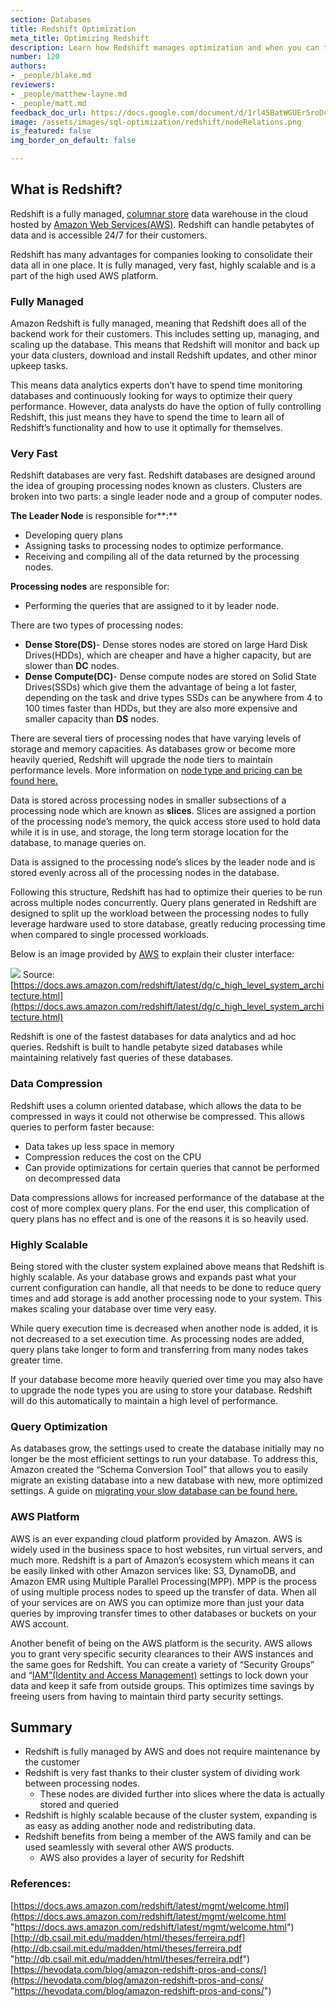 ```yaml
---
section: Databases
title: Redshift Optimization
meta_title: Optimizing Redshift
description: Learn how Redshift manages optimization and when you can tune it further for more performance.
number: 120
authors:
- _people/blake.md
reviewers:
- _people/matthew-layne.md
- _people/matt.md
feedback_doc_url: https://docs.google.com/document/d/1rl45BatWGUEr5roDcABjmPH3e9QWNJFDlpH9oGT4oeE/edit?usp=sharing
image: /assets/images/sql-optimization/redshift/nodeRelations.png
is_featured: false
img_border_on_default: false

---
```

## What is Redshift?

Redshift is a fully managed, [columnar store](https://dataschool.com/data-modeling-101/row-vs-column-oriented-databases/) data warehouse in the cloud hosted by [Amazon Web Services(AWS)](https://aws.amazon.com/). Redshift can handle petabytes of data and is accessible 24/7 for their customers.

Redshift has many advantages for companies looking to consolidate their data all in one place. It is fully managed, very fast, highly scalable and is a part of the high used AWS platform.

### Fully Managed

Amazon Redshift is fully managed, meaning that Redshift does all of the backend work for their customers. This includes setting up, managing, and scaling up the database. This means that Redshift will monitor and back up your data clusters, download and install Redshift updates, and other minor upkeep tasks.

This means data analytics experts don’t have to spend time monitoring databases and continuously looking for ways to optimize their query performance. However, data analysts do have the option of fully controlling Redshift, this just means they have to spend the time to learn all of Redshift’s functionality and how to use it optimally for themselves.

### Very Fast

Redshift databases are very fast. Redshift databases are designed around the idea of grouping processing nodes known as clusters. Clusters are broken into two parts: a single leader node and a group of computer nodes.

**The Leader Node** is responsible for**:**

* Developing query plans
* Assigning tasks to processing nodes to optimize performance.
* Receiving and compiling all of the data returned by the processing nodes.

**Processing nodes** are responsible for:

* Performing the queries that are assigned to it by leader node.

There are two types of processing nodes:

* **Dense Store(DS)**- Dense stores nodes are stored on large Hard Disk Drives(HDDs), which are cheaper and have a higher capacity, but are slower than **DC** nodes.
* **Dense Compute(DC)**- Dense compute nodes are stored on Solid State Drives(SSDs) which give them the advantage of being a lot faster, depending on the task and drive types SSDs can be anywhere from 4 to 100 times faster than HDDs, but they are also more expensive and smaller capacity than **DS** nodes.

There are several tiers of processing nodes that have varying levels of storage and memory capacities. As databases grow or become more heavily queried, Redshift will upgrade the node tiers to maintain performance levels. More information on [node type and pricing can be found here.](https://aws.amazon.com/redshift/pricing/)

Data is stored across processing nodes in smaller subsections of a processing node which are known as **slices**. Slices are assigned a portion of the processing node’s memory, the quick access store used to hold data while it is in use, and storage, the long term storage location for the database, to manage queries on.

Data is assigned to the processing node’s slices by the leader node and is stored evenly across all of the processing nodes in the database.

Following this structure, Redshift has had to optimize their queries to be run across multiple nodes concurrently. Query plans generated in Redshift are designed to split up the workload between the processing nodes to fully leverage hardware used to store database, greatly reducing processing time when compared to single processed workloads.

Below is an image provided by [AWS](https://docs.aws.amazon.com/redshift/latest/dg/c_high_level_system_architecture.html) to explain their cluster interface:

![](/assets/images/sql-optimization/redshift/nodeRelations.png)
Source: [https://docs.aws.amazon.com/redshift/latest/dg/c_high_level_system_architecture.html](https://docs.aws.amazon.com/redshift/latest/dg/c_high_level_system_architecture.html)

Redshift is one of the fastest databases for data analytics and ad hoc queries. Redshift is built to handle petabyte sized databases while maintaining relatively fast queries of these databases.

### Data Compression

Redshift uses a column oriented database, which allows the data to be compressed in ways it could not otherwise be compressed. This allows queries to perform faster because:

* Data takes up less space in memory
* Compression reduces the cost on the CPU
* Can provide optimizations for certain queries that cannot be performed on decompressed data

Data compressions allows for increased performance of the database at the cost of more complex query plans. For the end user, this complication of query plans has no effect and is one of the reasons it is so heavily used.

### Highly Scalable

Being stored with the cluster system explained above means that Redshift is highly scalable. As your database grows and expands past what your current configuration can handle, all that needs to be done to reduce query times and add storage is add another processing node to your system. This makes scaling your database over time very easy.

While query execution time is decreased when another node is added, it is not decreased to a set execution time. As processing nodes are added, query plans take longer to form and transferring from many nodes takes greater time.

If your database become more heavily queried over time you may also have to upgrade the node types you are using to store your database. Redshift will do this automatically to maintain a high level of performance.

### Query Optimization

As databases grow, the settings used to create the database initially may no longer be the most efficient settings to run your database. To address this, Amazon created the “Schema Conversion Tool” that allows you to easily migrate an existing database into a new database with new, more optimized settings. A guide on [migrating your slow database can be found here.](https://www.dbbest.com/blog/amazon-redshift-performance-tuning-tips/)

### AWS Platform

AWS is an ever expanding cloud platform provided by Amazon. AWS is widely used in the business space to host websites, run virtual servers, and much more. Redshift is a part of Amazon’s ecosystem which means it can be easily linked with other Amazon services like: S3, DynamoDB, and Amazon EMR using Multiple Parallel Processing(MPP). MPP is the process of using multiple process nodes to speed up the transfer of data. When all of your services are on AWS you can optimize more than just your data queries by improving transfer times to other databases or buckets on your AWS account.

Another benefit of being on the AWS platform is the security. AWS allows you to grant very specific security clearances to their AWS instances and the same goes for Redshift. You can create a variety of “Security Groups” and “[IAM”(Identity and Access Management)](https://aws.amazon.com/iam/) settings to lock down your data and keep it safe from outside groups. This optimizes time savings by freeing users from having to maintain third party security settings.

## Summary

* Redshift is fully managed by AWS and does not require maintenance by the customer
* Redshift is very fast thanks to their cluster system of dividing work between processing nodes.
  * These nodes are divided further into slices where the data is actually stored and queried
* Redshift is highly scalable because of the cluster system, expanding is as easy as adding another node and redistributing data.
* Redshift benefits from being a member of the AWS family and can be used seamlessly with several other AWS products.
  * AWS also provides a layer of security for Redshift

### References:

[https://docs.aws.amazon.com/redshift/latest/mgmt/welcome.html](https://docs.aws.amazon.com/redshift/latest/mgmt/welcome.html "https://docs.aws.amazon.com/redshift/latest/mgmt/welcome.html")
[http://db.csail.mit.edu/madden/html/theses/ferreira.pdf](http://db.csail.mit.edu/madden/html/theses/ferreira.pdf "http://db.csail.mit.edu/madden/html/theses/ferreira.pdf")
[https://hevodata.com/blog/amazon-redshift-pros-and-cons/](https://hevodata.com/blog/amazon-redshift-pros-and-cons/ "https://hevodata.com/blog/amazon-redshift-pros-and-cons/")